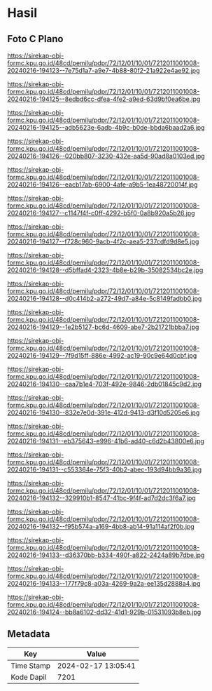 # Hasil

## Foto C Plano

https://sirekap-obj-formc.kpu.go.id/48cd/pemilu/pdpr/72/12/01/10/01/7212011001008-20240216-194123--7e75d1a7-a9e7-4b88-80f2-21a922e4ae92.jpg

https://sirekap-obj-formc.kpu.go.id/48cd/pemilu/pdpr/72/12/01/10/01/7212011001008-20240216-194125--8edbd6cc-dfea-4fe2-a9ed-63d9bf0ea6be.jpg

https://sirekap-obj-formc.kpu.go.id/48cd/pemilu/pdpr/72/12/01/10/01/7212011001008-20240216-194125--adb5623e-6adb-4b9c-b0de-bbda6baad2a6.jpg

https://sirekap-obj-formc.kpu.go.id/48cd/pemilu/pdpr/72/12/01/10/01/7212011001008-20240216-194126--020bb807-3230-432e-aa5d-90ad8a0103ed.jpg

https://sirekap-obj-formc.kpu.go.id/48cd/pemilu/pdpr/72/12/01/10/01/7212011001008-20240216-194126--eacb17ab-6900-4afe-a9b5-1ea48720014f.jpg

https://sirekap-obj-formc.kpu.go.id/48cd/pemilu/pdpr/72/12/01/10/01/7212011001008-20240216-194127--c1147f4f-c0ff-4292-b5f0-0a8b920a5b26.jpg

https://sirekap-obj-formc.kpu.go.id/48cd/pemilu/pdpr/72/12/01/10/01/7212011001008-20240216-194127--f728c960-9acb-4f2c-aea5-237cdfd9d8e5.jpg

https://sirekap-obj-formc.kpu.go.id/48cd/pemilu/pdpr/72/12/01/10/01/7212011001008-20240216-194128--d5bffad4-2323-4b8e-b29b-35082534bc2e.jpg

https://sirekap-obj-formc.kpu.go.id/48cd/pemilu/pdpr/72/12/01/10/01/7212011001008-20240216-194128--d0c414b2-a272-49d7-a84e-5c8149fadbb0.jpg

https://sirekap-obj-formc.kpu.go.id/48cd/pemilu/pdpr/72/12/01/10/01/7212011001008-20240216-194129--1e2b5127-bc6d-4609-abe7-2b21721bbba7.jpg

https://sirekap-obj-formc.kpu.go.id/48cd/pemilu/pdpr/72/12/01/10/01/7212011001008-20240216-194129--7f9d15ff-886e-4992-ac19-90c9e64d0cbf.jpg

https://sirekap-obj-formc.kpu.go.id/48cd/pemilu/pdpr/72/12/01/10/01/7212011001008-20240216-194130--caa7b1e4-703f-492e-9846-2db01845c9d2.jpg

https://sirekap-obj-formc.kpu.go.id/48cd/pemilu/pdpr/72/12/01/10/01/7212011001008-20240216-194130--832e7e0d-391e-412d-9413-d3f10d5205e6.jpg

https://sirekap-obj-formc.kpu.go.id/48cd/pemilu/pdpr/72/12/01/10/01/7212011001008-20240216-194131--eb375643-e996-41b6-ad40-c6d2b43800e6.jpg

https://sirekap-obj-formc.kpu.go.id/48cd/pemilu/pdpr/72/12/01/10/01/7212011001008-20240216-194131--c553364e-75f3-40b2-abec-193d94bb9a36.jpg

https://sirekap-obj-formc.kpu.go.id/48cd/pemilu/pdpr/72/12/01/10/01/7212011001008-20240216-194132--329910b1-8547-41bc-9f4f-ad7d2dc3f6a7.jpg

https://sirekap-obj-formc.kpu.go.id/48cd/pemilu/pdpr/72/12/01/10/01/7212011001008-20240216-194132--f95b574a-a169-4bb8-ab14-91a114af2f0b.jpg

https://sirekap-obj-formc.kpu.go.id/48cd/pemilu/pdpr/72/12/01/10/01/7212011001008-20240216-194133--d36370bb-b334-490f-a822-2424a89b7dbe.jpg

https://sirekap-obj-formc.kpu.go.id/48cd/pemilu/pdpr/72/12/01/10/01/7212011001008-20240216-194133--177f79c8-a03a-4269-9a2a-ee135d2888a4.jpg

https://sirekap-obj-formc.kpu.go.id/48cd/pemilu/pdpr/72/12/01/10/01/7212011001008-20240216-194124--bb8a6102-dd32-41d1-929b-01531093b8eb.jpg


## Metadata

| Key        | Value               |
| ---------- | ------------------- |
| Time Stamp | 2024-02-17 13:05:41 |
| Kode Dapil | 7201                |



